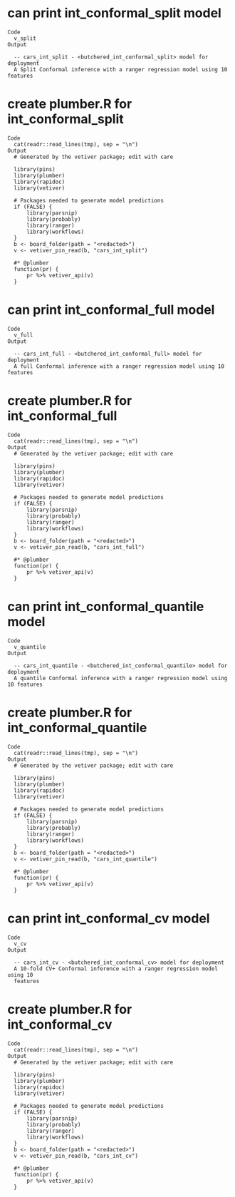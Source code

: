 # can print int_conformal_split model

    Code
      v_split
    Output
      
      -- cars_int_split - <butchered_int_conformal_split> model for deployment 
      A Split Conformal inference with a ranger regression model using 10 features

# create plumber.R for int_conformal_split

    Code
      cat(readr::read_lines(tmp), sep = "\n")
    Output
      # Generated by the vetiver package; edit with care
      
      library(pins)
      library(plumber)
      library(rapidoc)
      library(vetiver)
      
      # Packages needed to generate model predictions
      if (FALSE) {
          library(parsnip)
          library(probably)
          library(ranger)
          library(workflows)
      }
      b <- board_folder(path = "<redacted>")
      v <- vetiver_pin_read(b, "cars_int_split")
      
      #* @plumber
      function(pr) {
          pr %>% vetiver_api(v)
      }

# can print int_conformal_full model

    Code
      v_full
    Output
      
      -- cars_int_full - <butchered_int_conformal_full> model for deployment 
      A full Conformal inference with a ranger regression model using 10 features

# create plumber.R for int_conformal_full

    Code
      cat(readr::read_lines(tmp), sep = "\n")
    Output
      # Generated by the vetiver package; edit with care
      
      library(pins)
      library(plumber)
      library(rapidoc)
      library(vetiver)
      
      # Packages needed to generate model predictions
      if (FALSE) {
          library(parsnip)
          library(probably)
          library(ranger)
          library(workflows)
      }
      b <- board_folder(path = "<redacted>")
      v <- vetiver_pin_read(b, "cars_int_full")
      
      #* @plumber
      function(pr) {
          pr %>% vetiver_api(v)
      }

# can print int_conformal_quantile model

    Code
      v_quantile
    Output
      
      -- cars_int_quantile - <butchered_int_conformal_quantile> model for deployment 
      A quantile Conformal inference with a ranger regression model using 10 features

# create plumber.R for int_conformal_quantile

    Code
      cat(readr::read_lines(tmp), sep = "\n")
    Output
      # Generated by the vetiver package; edit with care
      
      library(pins)
      library(plumber)
      library(rapidoc)
      library(vetiver)
      
      # Packages needed to generate model predictions
      if (FALSE) {
          library(parsnip)
          library(probably)
          library(ranger)
          library(workflows)
      }
      b <- board_folder(path = "<redacted>")
      v <- vetiver_pin_read(b, "cars_int_quantile")
      
      #* @plumber
      function(pr) {
          pr %>% vetiver_api(v)
      }

# can print int_conformal_cv model

    Code
      v_cv
    Output
      
      -- cars_int_cv - <butchered_int_conformal_cv> model for deployment 
      A 10-fold CV+ Conformal inference with a ranger regression model using 10
      features

# create plumber.R for int_conformal_cv

    Code
      cat(readr::read_lines(tmp), sep = "\n")
    Output
      # Generated by the vetiver package; edit with care
      
      library(pins)
      library(plumber)
      library(rapidoc)
      library(vetiver)
      
      # Packages needed to generate model predictions
      if (FALSE) {
          library(parsnip)
          library(probably)
          library(ranger)
          library(workflows)
      }
      b <- board_folder(path = "<redacted>")
      v <- vetiver_pin_read(b, "cars_int_cv")
      
      #* @plumber
      function(pr) {
          pr %>% vetiver_api(v)
      }


